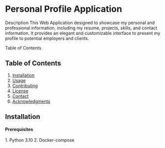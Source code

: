 <h1>Personal Profile Application</h1>

Description
This Web Application designed to showcase my personal and professional information, including my resume, projects, skills, and contact information. It provides an elegant and customizable interface to present my profile to potential employers and clients.


Table of Contents

## Table of Contents
1. [Installation](#installation)
2. [Usage](#usage)
3. [Contributing](#contributing)
4. [License](#license)
5. [Contact](#contact)
6. [Acknowledgments](#acknowledgments)

## Installation
<h4>Prerequisites</h4>
1. Python 3.10
2. Docker-compose
